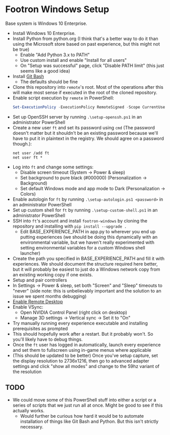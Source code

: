 # Footron Windows Setup

Base system is Windows 10 Enterprise.

- Install Windows 10 Enterprise.
- Install Python from python.org (I think that's a better way to do it than using the Microsoft store based on past experience, but this might not be true)
  - Enable "Add Python 3.x to PATH"
  - Use custom install and enable "Install for all users"
  - On "Setup was successful" page, click "Disable PATH limit" (this just seems like a good idea)
- Install [Git Bash](https://git-scm.com/download/win)
  - The defaults should be fine
- Clone this repository into `remote`'s root. Most of the operations after this will make most sense if executed in the root of the cloned repository.
- Enable script execution by `remote` in PowerShell:
  ```powershell
  Set-ExecutionPolicy -ExecutionPolicy RemoteSigned -Scope CurrentUser
  ```
- Set up OpenSSH server by running `.\setup-openssh.ps1` in an administrator PowerShell
- Create a new user `ft` and set its password using `cmd` (The password doesn't matter but it shouldn't be an existing password because we'll have to put it in plaintext in the registry. We should agree on a password though.):
  ```
  net user /add ft
  net user ft *
  ```
- Log into `ft` and change some settings:
  - Disable screen timeout (System -> Power & sleep)
  - Set background to pure black (#000000) (Personalization -> Background)
  - Set default Windows mode and app mode to Dark (Personalization -> Colors)
- Enable autologin for `ft` by running `.\setup-autologin.ps1 <password>` in an administrator PowerShell
- Set up custom shell for `ft` by running `.\setup-custom-shell.ps1` in an administrator PowerShell
- SSH into `ft`'s account and install `footron-windows` by cloning the repository and installing with `pip install --upgrade .`
  - Edit BASE_EXPERIENCE_PATH in app.py to wherever you end up putting experiences (we should be doing this dynamically with an environmental variable, but we haven't really experimented with setting environmental variables for a custom Windows shell launcher)
- Create the path you specified in BASE_EXPERIENCE_PATH and fill it with experiences. We should document the structure required here better, but it will probably be easiest to just do a Windows network copy from an existing working copy if one exists.
- Setup and pair controllers
- In Settings -> Power & sleep, set both "Screen" and "Sleep" timeouts to "never" (side note: this is unbelievably important and the solution to an issue we spent months debugging)
- [Enable Remote Desktop](https://docs.microsoft.com/en-us/windows-server/remote/remote-desktop-services/clients/remote-desktop-allow-access)
- Enable VSync:
  - Open NVIDIA Control Panel (right click on desktop)
  - Manage 3D settings -> Vertical sync -> Set it to "On"
- Try manually running every experience executable and installing prerequisites as prompted
- This should hopefully work after a restart. But it probably won't. So you'll likely have to debug things.
- Once the `ft` user has logged in automatically, launch every experience and set them to fullscreen using in-game menus where applicable
- (This should be updated to be better) Once you've setup capture, set the display resolution to 2736x1216, then go to advanced adapter settings and click "show all modes" and change to the 59hz variant of the resolution


## TODO

- We could move some of this PowerShell stuff into either a script or a series of scripts that we just run all at once. Might be good to see if this actually works.
  - Would further be curious how hard it would be to automate installation of things like Git Bash and Python. But this isn't strictly necessary.
